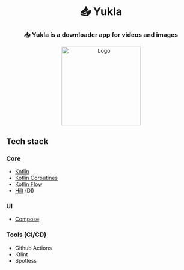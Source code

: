 <div align="center">

# :inbox_tray: Yukla 

### :inbox_tray: Yukla is a downloader app for videos and images


<p align="center">
  <a href="https://github.com/behzod1996/izoh"><img width="210px" alt="Logo" src="https://github.com/behzod1996/yukla-android/blob/master/docs/images/yukla.png?raw=true"/></a> <br>
</p>

<div align="left">

## Tech stack
### Core

- [Kotlin](https://kotlinlang.org/)
- [Kotlin Coroutines](https://kotlinlang.org/docs/coroutines-overview.html)
- [Kotlin Flow](https://kotlinlang.org/docs/flow.html)
- [Hilt](https://dagger.dev/hilt/) (DI)

### UI
- [Compose](https://developer.android.com/jetpack/compose)

### Tools (CI/CD)
- Github Actions
- Ktlint
- Spotless

</div>
